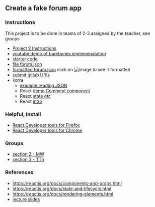 ## Create a fake forum app
### Instructions
This project is to be done in teams of 2-3 assigned by the teacher, see groups
* [Project 2 Instructions](https://docs.google.com/document/d/1bwRnob3cbLXVNpgw6I5vl6Fn6SXFwgQycNsfZ0WN2v4/edit?usp=sharing)
* [youtube demo of barebones implemenatation](https://youtu.be/k5tfKhdmMq8)
* [starter code](react-starter.zip)
* [file forum.json](react-starter/data/forum.json)
* [formatted forum.json](https://jsoneditoronline.org/#left=cloud.191c8976e34b487fa94c2ce2c3b95e6e)  click on ![image](https://user-images.githubusercontent.com/1751207/142936146-55cd7a07-4030-4f8e-bcd9-16738b2069ec.png)
 to see it formatted
* [submit gitlab URIs](https://forms.gle/532qTru6uy3ZfR2o9)
* korra
  * [example reading JSON](https://korra.dawsoncollege.qc.ca/~tricia/js/09-promises/read-json/)
  * React [demo Comment component](https://korra.dawsoncollege.qc.ca/~tricia/js/13-demo-comment/)
  * React [state etc](https://korra.dawsoncollege.qc.ca/~tricia/js/13-react-plus/)
  * React [intro](https://korra.dawsoncollege.qc.ca/~tricia/js/13-react-intro/)
### Helpful, Install 
* [React Developer tools for Firefox](https://addons.mozilla.org/en-US/firefox/addon/react-devtools/) 
* [React Developer tools for Chrome](https://chrome.google.com/webstore/detail/react-developer-tools/fmkadmapgofadopljbjfkapdkoienihi?hl=en)

### Groups
* [section 2 - MW](section2.md)
* [section 3 - TTh](section3.md)
### References
* https://reactjs.org/docs/components-and-props.html
* https://reactjs.org/docs/state-and-lifecycle.html
* https://reactjs.org/docs/rendering-elements.html
* [lecture slides](https://drive.google.com/drive/folders/1er1KiJdRnLZ_2GJj71CVjfboOc_KSQMo?usp=sharing)

